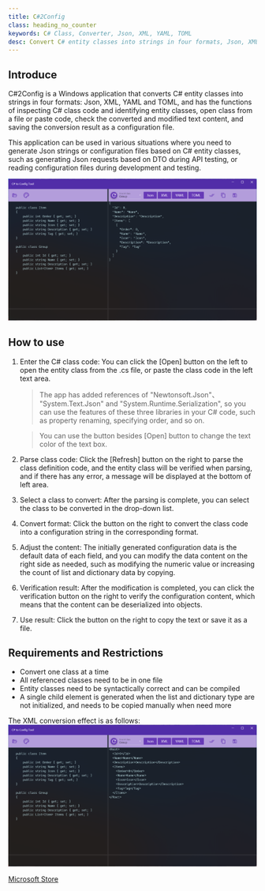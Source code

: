 ```yaml
---
title: C#2Config
class: heading_no_counter
keywords: C# Class, Converter, Json, XML, YAML, TOML
desc: Convert C# entity classes into strings in four formats, Json, XML, YAML, and TOML
---
```


## Introduce
C#2Config is a Windows application that converts C# entity classes into strings in four formats: Json, XML, YAML and TOML, and has the functions of inspecting C# class code and identifying entity classes, open class from a file or paste code, check the converted and modified text content, and saving the conversion result as a configuration file.

This application can be used in various situations where you need to generate Json strings or configuration files based on C# entity classes, such as generating Json requests based on DTO during API testing, or reading configuration files during development and testing.

![](../assets/images/UsefulTools/C2Config1.png)

## How to use
1. Enter the C# class code: You can click the [Open] button on the left to open the entity class from the .cs file, or paste the class code in the left text area.
   > The app has added references of "Newtonsoft.Json"、 "System.Text.Json" and "System.Runtime.Serialization", so you can use the features of these three libraries in your C# code, such as property renaming, specifying order, and so on.

   > You can use the button besides [Open] button to change the text color of the text box.

2. Parse class code: Click the [Refresh] button on the right to parse the class definition code, and the entity class will be verified when parsing, and if there has any error, a message will be displayed at the bottom of left area.
3. Select a class to convert: After the parsing is complete, you can select the class to be converted in the drop-down list.
4. Convert format: Click the button on the right to convert the class code into a configuration string in the corresponding format.
5. Adjust the content: The initially generated configuration data is the default data of each field, and you can modify the data content on the right side as needed, such as modifying the numeric value or increasing the count of list and dictionary data by copying.
6. Verification result: After the modification is completed, you can click the verification button on the right to verify the configuration content, which means that the content can be deserialized into objects.
7. Use result: Click the button on the right to copy the text or save it as a file.

## Requirements and Restrictions
* Convert one class at a time
* All referenced classes need to be in one file
* Entity classes need to be syntactically correct and can be compiled
* A single child element is generated when the list and dictionary type are not initialized, and needs to be copied manually when need more

The XML conversion effect is as follows:
![](../assets/images/UsefulTools/C2Config2.png)


[Microsoft Store](https://apps.microsoft.com/detail/9P7FCM5T6BXZ)